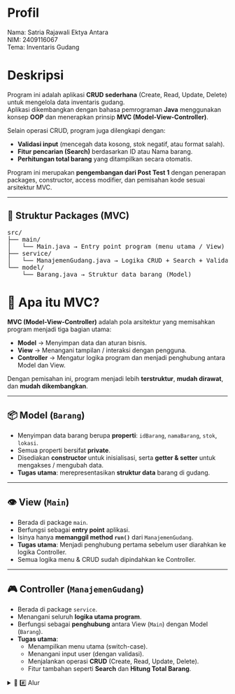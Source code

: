 # Profil
Nama: Satria Rajawali Ektya Antara\
NIM: 2409116067\
Tema: Inventaris Gudang

# Deskripsi
Program ini adalah aplikasi **CRUD sederhana** (Create, Read, Update, Delete) untuk mengelola data inventaris gudang.  
Aplikasi dikembangkan dengan bahasa pemrograman **Java** menggunakan konsep **OOP** dan menerapkan prinsip **MVC (Model-View-Controller)**.  

Selain operasi CRUD, program juga dilengkapi dengan:
- **Validasi input** (mencegah data kosong, stok negatif, atau format salah).
- **Fitur pencarian (Search)** berdasarkan ID atau Nama barang.
- **Perhitungan total barang** yang ditampilkan secara otomatis.

Program ini merupakan **pengembangan dari Post Test 1** dengan penerapan packages, constructor, access modifier, dan pemisahan kode sesuai arsitektur MVC.

---

## 📂 Struktur Packages (MVC)
<pre>
src/
├── main/
│   └── Main.java → Entry point program (menu utama / View)
├── service/
│   └── ManajemenGudang.java → Logika CRUD + Search + Validasi (Controller)
└── model/
    └── Barang.java → Struktur data barang (Model)
</pre>

# 🧩 Apa itu MVC?
**MVC (Model-View-Controller)** adalah pola arsitektur yang memisahkan program menjadi tiga bagian utama:  
- **Model** → Menyimpan data dan aturan bisnis.  
- **View** → Menangani tampilan / interaksi dengan pengguna.  
- **Controller** → Mengatur logika program dan menjadi penghubung antara Model dan View.  

Dengan pemisahan ini, program menjadi lebih **terstruktur**, **mudah dirawat**, dan **mudah dikembangkan**.

---

## 📦 Model (`Barang`)
- Menyimpan data barang berupa **properti**: `idBarang`, `namaBarang`, `stok`, `lokasi`.  
- Semua properti bersifat **private**.  
- Disediakan **constructor** untuk inisialisasi, serta **getter & setter** untuk mengakses / mengubah data.  
- **Tugas utama**: merepresentasikan **struktur data** barang di gudang.

---

## 👁️ View (`Main`)
- Berada di package `main`.  
- Berfungsi sebagai **entry point** aplikasi.  
- Isinya hanya **memanggil method `run()`** dari `ManajemenGudang`.  
- **Tugas utama**: Menjadi penghubung pertama sebelum user diarahkan ke logika Controller.  
- Semua logika menu & CRUD sudah dipindahkan ke Controller.

---

## 🎮 Controller (`ManajemenGudang`)
- Berada di package `service`.  
- Menangani seluruh **logika utama program**.  
- Berfungsi sebagai **penghubung** antara View (`Main`) dengan Model (`Barang`).  
- **Tugas utama**:
  - Menampilkan menu utama (switch-case).  
  - Menangani input user (dengan validasi).  
  - Menjalankan operasi **CRUD** (Create, Read, Update, Delete).  
  - Fitur tambahan seperti **Search** dan **Hitung Total Barang**.  



<details>
  <summary> 🌊 #️⃣ Alur </summary>

## Menu Awal
  <img width="359" height="292" alt="image" src="https://github.com/user-attachments/assets/90205372-8a02-4f58-907f-4ca622d43cee" /> 
<img width="377" height="237" alt="image" src="https://github.com/user-attachments/assets/8e6d4694-db16-4a06-acad-06db3fd8b241" /> 





Program dimulai dengan tampilan menu swicth case yang mempunyai validasi input user diminta menginput pilihan angka dari 1-6 untuk navigasi.

---
## 1 / Create
<img width="482" height="569" alt="image" src="https://github.com/user-attachments/assets/e0a19106-40d1-4b3d-ba6b-ae6d7ec8f94b" />
<img width="231" height="79" alt="image" src="https://github.com/user-attachments/assets/a67ecab7-3a0f-460b-a661-b689a85a5681" />

Pada awal pada awal menu create kita akan diperlihatkan daftar barang lalu user diminta memasukan id barang lalu sistem akan mengecek apakah id barang yang di input ini sudah ada di dalam daftar barang atau tidak kalo tidak maka akan lanjut untuk mengisi nama stok dan lokasi kalau sudah ada maka akan dikembalikan ke menu awal dengan pesan id sudah ada ada juga validasi yang mencegah user untuk mengisi id dengan spasi atau kosong.

<img width="353" height="307" alt="image" src="https://github.com/user-attachments/assets/364315bd-4343-484e-a760-19190bc0618d" />
  <img width="219" height="47" alt="image" src="https://github.com/user-attachments/assets/4aa27f2b-006a-4a3a-ac1b-a66bcb8f7c3a" /> 
  <img width="265" height="54" alt="image" src="https://github.com/user-attachments/assets/6567359c-dfca-4b77-9314-947c7c52a7c3" /> <br>
<img width="306" height="136" alt="image" src="https://github.com/user-attachments/assets/42487f9c-2303-44c0-9406-a34be607788c" />

jika id tidak ada dalam daftar barang maka user akan lanjut tahap pengisian data buat barang yaitu nama, stom dan, lokasi disini ada validasi yaitu validasi jika input kosong dan untuk stok ada validasi yang mencegah user untuk mengiput stok yang ber nilai negatif / koma.
    
---
## 2 / Read
<img width="432" height="594" alt="image" src="https://github.com/user-attachments/assets/d24bdb78-06be-41b9-9ddf-9f68e7df578d" />
<img width="207" height="63" alt="image" src="https://github.com/user-attachments/assets/854649c0-0943-4bca-83fc-19bb8254feaa" />


Disini tempat kita melihat daftar barang dan total barang.

---
## 3 / Update
<img width="504" height="491" alt="image" src="https://github.com/user-attachments/assets/e3d1f350-d476-41df-bef2-f1264c810d12" />
<img width="295" height="136" alt="image" src="https://github.com/user-attachments/assets/d682b910-e6eb-4e20-9fc3-a290d204fd67" />

Pada awal pada awal menu update kita akan diperlihatkan daftar barang lalu user diminta memasukan id barang lalu sistem akan mengecek apakah id barang ada di daftar barang atau tidak kalau ada nanti bakal ke tahap pengisian update baru kalau tidak user akan di kembalikan ke menu awal dengan pesan Barang dengan ID tersebut tidak ditemukan.

<img width="578" height="165" alt="image" src="https://github.com/user-attachments/assets/fe737f65-e23c-4861-9ba3-1265be5b67d6" />
<img width="269" height="49" alt="image" src="https://github.com/user-attachments/assets/af659082-c6d3-4c96-ba5b-aac58e0d6635" />
<img width="273" height="42" alt="image" src="https://github.com/user-attachments/assets/f920ccb0-131c-4168-a935-eed6feec0a77" />

Di tahap ini user diminta untuk mengisi data baru pada id yang ingin di ubah jika user tapi mengisi kosong/langsung enter maka data tidak akan berubah dan akan tetap sama seperti data lama, terdapat validasi juga disini pada stok agar user tidak bisa mengisi negatif atau koma 

---
## 4 / Delete
<img width="465" height="669" alt="image" src="https://github.com/user-attachments/assets/fd7a686a-05c8-495b-9950-8e0bbfb643fe" /> <br>         
<img width="439" height="463" alt="image" src="https://github.com/user-attachments/assets/a6e02bc7-f549-4d63-95dc-5350d87c2f1f" /> <img width="309" height="277" alt="image" src="https://github.com/user-attachments/assets/1f277fef-843c-45bd-95ae-b4425fba0f97" />



Setelah menampilkan daftar barang user diminta input id barang yang ingin dihapus dari daftar barang jika user mengisi id yang ada di daftar barang maka barang ttersebut akan di hapus dari daftar barang namun kalo user menginput sesuatu yang  id tidak ada di daftar barang user akan di kembalikan ke menu awal dengan pesan Barang tidak ditemukan.

---
## 5 / Search

<img width="382" height="248" alt="image" src="https://github.com/user-attachments/assets/d6605979-1d24-49cb-9f39-df421390ae89" /> <br>
<img width="358" height="276" alt="image" src="https://github.com/user-attachments/assets/47934252-d1d5-4844-ac92-0f9bce812573" />  <img width="377" height="171" alt="image" src="https://github.com/user-attachments/assets/66408e42-3f9d-4a60-a9da-a52655351fe9" /> <br>

<img width="345" height="93" alt="image" src="https://github.com/user-attachments/assets/07d1253c-9de6-4a39-a076-09400b90f10a" />


user diminta untuk memasukan keyword pencarian berdasarkan id/nama barang jika user meng input kosong maka user akan di kembalikan ke menu awal dengan pesan Kata kunci tidak boleh kosong. Namun jika user mengisi keyword maka sistem akan mencari barang di daftar barang yang di id / nama nya mengandung keyword dan mengembalikan hasilnya namun kalau tidak ditemukan barang yang mengandung keywoard sistem akan mengembalikan pesan barang tidak ditemukan.
 
---
## 6 / Exit
<img width="395" height="233" alt="image" src="https://github.com/user-attachments/assets/6cf874d8-7003-418b-a314-51ebff3f35ea" />

Keluar dari program.
</details>
